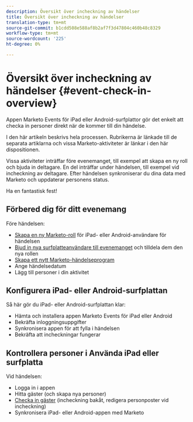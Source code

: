 ```yaml
---
description: Översikt över incheckning av händelser
title: Översikt över incheckning av händelser
translation-type: tm+mt
source-git-commit: b1cdd508e588af8b2af7f3d47804c460b48c8329
workflow-type: tm+mt
source-wordcount: '225'
ht-degree: 0%

---
```



# Översikt över incheckning av händelser {#event-check-in-overview}

Appen Marketo Events för iPad eller Android-surfplattor gör det enkelt att checka in personer direkt när de kommer till din händelse.

I den här artikeln beskrivs hela processen. Rubrikerna är länkade till de separata artiklarna och vissa Marketo-aktiviteter är länkar i den här dispositionen.

Vissa aktiviteter inträffar före evenemanget, till exempel att skapa en ny roll och bjuda in deltagare. En del inträffar under händelsen, till exempel vid incheckning av deltagare. Efter händelsen synkroniserar du dina data med Marketo och uppdaterar personens status.

Ha en fantastisk fest!

## Förbered dig för ditt evenemang

Före händelsen:

* [Skapa en ny Marketo-roll](/help/marketo/product-docs/core-marketo-concepts/mobile-apps/event-check-in/grant-users-access-to-the-check-in-app.md) för iPad- eller Android-användare för händelsen
* [Bjud in nya surfplatteanvändare till evenemanget](/help/marketo/product-docs/core-marketo-concepts/mobile-apps/event-check-in/grant-users-access-to-the-check-in-app.md) och tilldela dem den nya rollen
* [Skapa ett nytt Marketo-händelseprogram](/help/marketo/product-docs/demand-generation/events/understanding-events/create-a-new-event-program.md)
* Ange händelsedatum
* Lägg till personer i din aktivitet

## Konfigurera iPad- eller Android-surfplattan

Så här gör du iPad- eller Android-surfplattan klar:

* Hämta och installera appen Marketo Events för iPad eller Android
* Bekräfta inloggningsuppgifter
* Synkronisera appen för att fylla i händelsen
* Bekräfta att incheckningar fungerar

## Kontrollera personer i Använda iPad eller surfplatta

Vid händelsen:

* Logga in i appen
* Hitta gäster (och skapa nya personer)
* [Checka in gäster](/help/marketo/product-docs/core-marketo-concepts/mobile-apps/event-check-in/check-people-into-your-event-from-your-tablet.md) (incheckning bakåt, redigera personposter vid incheckning)
* Synkronisera iPad- eller Android-appen med Marketo
